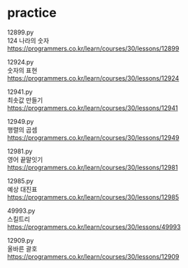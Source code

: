 # practice

12899.py  
124 나라의 숫자  
https://programmers.co.kr/learn/courses/30/lessons/12899


12924.py  
숫자의 표현  
https://programmers.co.kr/learn/courses/30/lessons/12924


12941.py  
최솟값 만들기  
https://programmers.co.kr/learn/courses/30/lessons/12941


12949.py  
행렬의 곱셈  
https://programmers.co.kr/learn/courses/30/lessons/12949


12981.py  
영어 끝말잇기  
https://programmers.co.kr/learn/courses/30/lessons/12981


12985.py  
예상 대진표  
https://programmers.co.kr/learn/courses/30/lessons/12985


49993.py  
스킬트리  
https://programmers.co.kr/learn/courses/30/lessons/49993


12909.py  
올바른 괄호  
https://programmers.co.kr/learn/courses/30/lessons/12909


